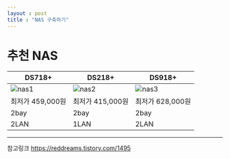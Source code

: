 ```yaml
---
layout : post
title : "NAS 구축하기"
---
```


# 추천 NAS

|DS718+|DS218+|DS918+|
|------|------|------|
|![nas1](https://www.synology.com/api/products/getPhoto?product=DS718%2B&type=img_s&sort=0)|![nas2](https://www.synology.com/api/products/getPhoto?product=DS218%2B&type=img_s&sort=0)|![nas3](https://www.synology.com/api/products/getPhoto?product=DS918%2B&type=img_s&sort=0)|
|최저가 459,000원|최저가 415,000원|최저가 628,000원|
|2bay|2bay|2bay|
|2LAN|1LAN|2LAN|


---
참고링크
https://reddreams.tistory.com/1495

